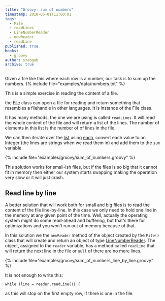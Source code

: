 ```yaml
---
title: "Groovy: sum of numbers"
timestamp: 2018-06-01T11:00:01
tags:
  - File
  - readLines
  - LineNumberReader
  - newReader
  - readLine
published: true
books:
  - groovy
author: szabgab
archive: true
---
```



Given a file like this where each row is a number, our task is to sum up the numbers.
{% include file="examples/data/numbers.txt" %}

This is a simple exercise in reading the content of a file.


the [File](http://docs.groovy-lang.org/latest/html/groovy-jdk/java/io/File.html) class can open a file for reading and return something that resembles a filehandle in other languages. It is instance of the File class.

It has many methods, the one we are using is called `readLines`. It will read the whole content of the file and will return a list of the lines. The number of elements in this list is the number of of lines in the file.

We can then iterate over the [list](/groovy-lists) using [each](/groovy-lists), convert each value to an Integer (the lines are strings when we read them in) and add them to the `sum` variable.

{% include file="examples/groovy/sum_of_numbers.groovy" %}

This solution works for small-ish files, but if the files is so big that it cannot fit in memory then either our system starts swapping making the operation very slow or it will just crash.

## Read line by line

A better solution that will work both for small and big files is to read the content of the file line-by-line. In this case we only need to hold one line in the memory at any given point of the time. Well, actually the operating system might do some read-ahead and buffering, but that's there for optimizations and you won't run out of memory because of that.

In this solution we the `newReader` method of the object created by the `File()` class that will
create and return an object of type [LineNumberReader](https://docs.oracle.com/javase/7/docs/api/java/io/LineNumberReader.html). The object, assigned to the `reader` variable, has a method called `readLine` that will return the next line in the file or `null` of there are no more lines.

{% include file="examples/groovy/sum_of_numbers_line_by_line.groovy" %}


It is not enough to write this:

```
while (line = reader.readLine()) {
```

as this will stop on the first empty row, if there is one in the file.
